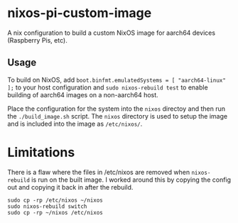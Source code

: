 # nixos-pi-custom-image
A nix configuration to build a custom NixOS image for aarch64 devices (Raspberry Pis, etc).

## Usage

To build on NixOS, add `boot.binfmt.emulatedSystems = [ "aarch64-linux" ];` to your host configuration and `sudo nixos-rebuild test` to enable building of aarch64 images on a non-aarch64 host.

Place the configuration for the system into the `nixos` directoy and then run the `./build_image.sh` script. The `nixos` directory is used to setup the image and is included into the image as `/etc/nixos/`.

# Limitations

There is a flaw where the files in /etc/nixos are removed when `nixos-rebuild` is run on the built image. I worked around this by copying the config out and copying it back in after the rebuild.

```shell
sudo cp -rp /etc/nixos ~/nixos
sudo nixos-rebuild switch
sudo cp -rp ~/nixos /etc/nixos
```
